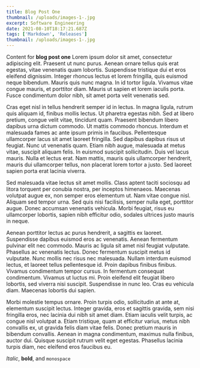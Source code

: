 ```yaml
---
title: Blog Post One
thumbnail: /uploads/images-1-.jpg
excerpt: Software Engineering
date: 2021-08-10T18:17:21.687Z
tags: ['Markdown', 'Releases']
thumbnail: /uploads/images-1-.jpg
---
```



Content for **blog post one** Lorem ipsum dolor sit amet, consectetur adipiscing elit. Praesent ut nunc purus. Aenean ornare tellus quis erat egestas, vitae venenatis quam lobortis. Suspendisse tristique dui et eros eleifend dignissim. Integer rhoncus lectus et lorem fringilla, quis euismod neque bibendum. Mauris quis nunc magna. In id tortor ligula. Vivamus vitae congue mauris, et porttitor diam. Mauris ut sapien et lorem iaculis porta. Fusce condimentum dolor nibh, sit amet porta velit venenatis sed.

Cras eget nisl in tellus hendrerit semper id in lectus. In magna ligula, rutrum quis aliquam id, finibus mollis lectus. Ut pharetra egestas nibh. Sed at libero pretium, congue velit vitae, tincidunt quam. Praesent bibendum libero dapibus urna dictum commodo. Ut mattis commodo rhoncus. Interdum et malesuada fames ac ante ipsum primis in faucibus. Pellentesque ullamcorper lacus sit amet laoreet fringilla. Sed dapibus dapibus risus ut feugiat. Nunc ut venenatis quam. Etiam nibh augue, malesuada at metus vitae, suscipit aliquam felis. In euismod suscipit sollicitudin. Duis vel lacus mauris. Nulla et lectus erat. Nam mattis, mauris quis ullamcorper hendrerit, mauris dui ullamcorper tellus, non placerat lorem tortor a justo. Sed laoreet sapien porta erat lacinia viverra.

Sed malesuada vitae lectus sit amet mollis. Class aptent taciti sociosqu ad litora torquent per conubia nostra, per inceptos himenaeos. Maecenas volutpat augue ex, non semper eros elementum ut. Nam vitae congue nisl. Aliquam sed tempor urna. Sed quis nisi facilisis, semper nulla eget, porttitor augue. Donec accumsan venenatis vehicula. Morbi feugiat, risus eu ullamcorper lobortis, sapien nibh efficitur odio, sodales ultrices justo mauris in neque.

Aenean porttitor lectus ac purus hendrerit, a sagittis ex laoreet. Suspendisse dapibus euismod eros ac venenatis. Aenean fermentum pulvinar elit nec commodo. Mauris ac ligula sit amet nisl feugiat vulputate. Phasellus ac venenatis lectus. Donec fermentum suscipit metus id vulputate. Nunc mollis nec risus nec malesuada. Nullam interdum euismod lectus, et laoreet tellus pellentesque id. Proin dapibus finibus finibus. Vivamus condimentum tempor cursus. In fermentum consequat condimentum. Vivamus ut luctus mi. Proin eleifend elit feugiat libero lobortis, sed viverra nisi suscipit. Suspendisse in nunc leo. Cras eu vehicula diam. Maecenas lobortis dui sapien.

Morbi molestie tempus ornare. Proin turpis odio, sollicitudin at ante at, elementum suscipit lectus. Integer gravida, eros et sagittis gravida, sem nisi fringilla eros, nec lacinia dui nibh sit amet diam. Etiam iaculis velit turpis, ac congue nisl volutpat a. Etiam tristique, quam at efficitur varius, metus nibh convallis ex, ut gravida felis diam vitae felis. Donec pretium mauris in bibendum convallis. Aenean in magna condimentum, maximus nulla finibus, auctor dui. Quisque suscipit rutrum velit eget egestas. Phasellus lacinia turpis diam, nec eleifend eros faucibus eu. 

*Italic*, **bold**, and `monospace`